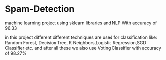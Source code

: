 # Spam-Detection
machine learning project using sklearn libraries and NLP With accuracy of 96.33

in this project different different techniques are used for classification like:
 Random Forest, Decision Tree, K Neighbors,Logistic Regression,SGD Classifier etc. 
  and after all these we also use Voting Classifier with accuracy of 98.27%
                                    
